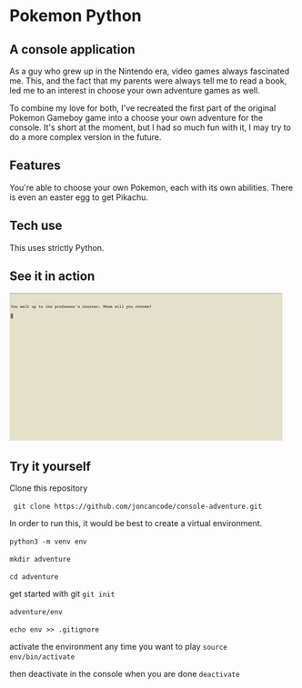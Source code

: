 # Pokemon Python

## A console application

As a guy who grew up in the Nintendo era, video games always fascinated me. This, and the fact that my parents were always tell me to read a book, led me to an interest in choose your own adventure games as well. 

To combine my love for both, I've recreated the first part of the original Pokemon Gameboy game into a choose your own adventure for the console. It's short at the moment, but I had so much fun with it, I may try to do a more complex version in the future.

## Features

You're able to choose your own Pokemon, each with its own abilities. There is even an easter egg to get Pikachu.

## Tech use

This uses strictly Python.

## See it in action

![Pokemon screenshot](/images/poke-python.gif?raw=true "Pokemon")

## Try it yourself

Clone this repository 

``` git clone https://github.com/joncancode/console-adventure.git```

In order to run this, it would be best to create a virtual environment.

```python3 -m venv env```

```mkdir adventure```

```cd adventure```

get started with git
```git init```

```adventure/env```

```echo env >> .gitignore```

activate the environment any time you want to play
```source env/bin/activate```

then deactivate in the console when you are done
```deactivate```